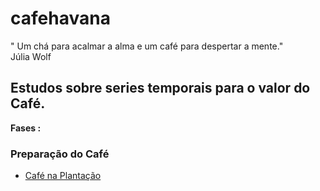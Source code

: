 # cafehavana
" Um chá para acalmar a alma e um café para despertar a mente."
<br> Júlia Wolf

## Estudos sobre series temporais para o valor do Café.

<b> Fases : </b>
  
### Preparação do Café <br />   
  
<ul><li><a href='src/preparacao.ipynb'> 
   Café na Plantação</a>
   </li>
 </ul>
